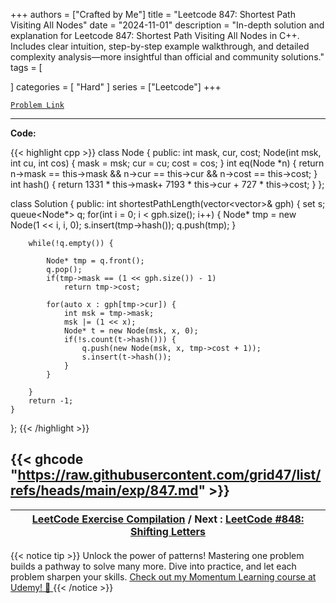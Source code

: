 
+++
authors = ["Crafted by Me"]
title = "Leetcode 847: Shortest Path Visiting All Nodes"
date = "2024-11-01"
description = "In-depth solution and explanation for Leetcode 847: Shortest Path Visiting All Nodes in C++. Includes clear intuition, step-by-step example walkthrough, and detailed complexity analysis—more insightful than official and community solutions."
tags = [
    
]
categories = [
    "Hard"
]
series = ["Leetcode"]
+++



[`Problem Link`](https://leetcode.com/problems/shortest-path-visiting-all-nodes/description/)

---

**Code:**

{{< highlight cpp >}}
class Node {
public:
    int mask, cur, cost;
    Node(int msk, int cu, int cos) {
        mask = msk;
        cur = cu;
        cost = cos;
    }
    int eq(Node *n) {
        return n->mask == this->mask &&
             n->cur == this->cur &&
             n->cost == this->cost;
    }
    int hash() {
        return 1331 * this->mask+ 
               7193 * this->cur + 
                727 * this->cost;
    }
};

class Solution {
public:
    int shortestPathLength(vector<vector<int>>& gph) {
        set<int> s;
        queue<Node*> q;
        for(int i = 0; i < gph.size(); i++) {
            Node* tmp = new Node(1 << i, i, 0);
            s.insert(tmp->hash());
            q.push(tmp);
        }
        
        while(!q.empty()) {
            
            Node* tmp = q.front();
            q.pop();
            if(tmp->mask == (1 << gph.size()) - 1)
                return tmp->cost;
            
            for(auto x : gph[tmp->cur]) {
                int msk = tmp->mask;
                msk |= (1 << x);
                Node* t = new Node(msk, x, 0);
                if(!s.count(t->hash())) {
                    q.push(new Node(msk, x, tmp->cost + 1));
                    s.insert(t->hash());
                }
            }
            
        }
        return -1;
    }
};
{{< /highlight >}}

{{< ghcode "https://raw.githubusercontent.com/grid47/list/refs/heads/main/exp/847.md" >}}
---

| [LeetCode Exercise Compilation](https://grid47.xyz/leetcode/) / Next : [LeetCode #848: Shifting Letters](https://grid47.xyz/posts/leetcode_848) |
| --- |
{{< notice tip >}}
Unlock the power of patterns! Mastering one problem builds a pathway to solve many more. Dive into practice, and let each problem sharpen your skills. [Check out my Momentum Learning course at Udemy! 🚀 ](https://www.udemy.com/course/algorithms-and-data-structures-in-cpp/)
{{< /notice >}}

